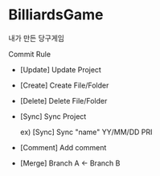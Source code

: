 # BilliardsGame
내가 만든 당구게임

Commit Rule
- [Update] Update Project
- [Create] Create File/Folder
- [Delete] Delete File/Folder
- [Sync] Sync Project
  
  ex) [Sync] Sync "name" YY/MM/DD PRI
- [Comment] Add comment
- [Merge] Branch A <- Branch B
